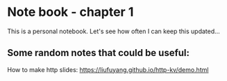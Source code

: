 # Note book - chapter 1

This is a personal notebook. 
Let's see how often I can keep this updated...

## Some random notes that could be useful:

How to make http slides:
https://liufuyang.github.io/http-kv/demo.html
